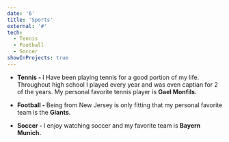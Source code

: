 ```yaml
---
date: '6'
title: 'Sports'
external: '#'
tech:
  - Tennis
  - Football
  - Soccer
showInProjects: true
---
```


- <b>Tennis - </b>
I Have been playing tennis for a good portion of my life. Throughout high school I played every year and was even captian for 2 of the years. My personal favorite tennis player is <b>Gael Monfils.</b>

- <b>Football - </b>
Being from New Jersey is only fitting that my personal favorite team is the <b>Giants.</b>

- <b>Soccer -  </b>
I enjoy watching soccer and my favorite team is <b>Bayern Munich.</b> 
